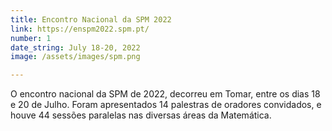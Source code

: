 ```yaml
---
title: Encontro Nacional da SPM 2022
link: https://enspm2022.spm.pt/
number: 1
date_string: July 18-20, 2022
image: /assets/images/spm.png

---
```

O encontro nacional da SPM de 2022, decorreu em Tomar, entre os dias 18 e 20 de Julho. Foram apresentados 14 palestras de oradores convidados, e houve 44 sessões paralelas nas diversas áreas da Matemática.
